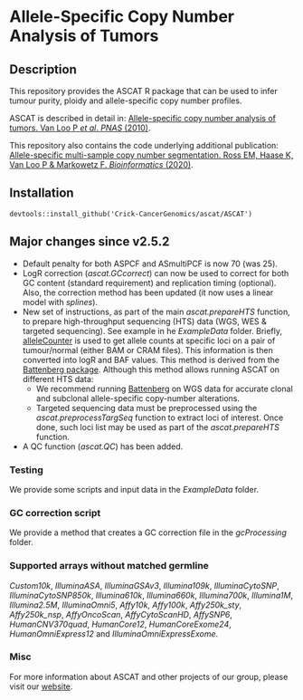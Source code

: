 # Allele-Specific Copy Number Analysis of Tumors

## Description

This repository provides the ASCAT R package that can be used to infer tumour purity, ploidy and
allele-specific copy number profiles.

ASCAT is described in detail in: [Allele-specific copy number analysis of tumors. Van Loo P *et al*. *PNAS* (2010)](http://www.ncbi.nlm.nih.gov/pubmed/20837533).

This repository also contains the code underlying additional publication:
[Allele-specific multi-sample copy number segmentation. Ross EM, Haase K, Van Loo P & Markowetz F. *Bioinformatics* (2020)](https://pubmed.ncbi.nlm.nih.gov/32449758).

## Installation
`devtools::install_github('Crick-CancerGenomics/ascat/ASCAT')`

## Major changes since v2.5.2
- Default penalty for both ASPCF and ASmultiPCF is now 70 (was 25).
- LogR correction (*ascat.GCcorrect*) can now be used to correct for both GC content (standard requirement) and replication timing (optional). Also, the correction method has been updated (it now uses a linear model with *splines*).
- New set of instructions, as part of the main *ascat.prepareHTS* function, to prepare high-throughput sequencing (HTS) data (WGS, WES & targeted sequencing). See example in he *ExampleData* folder. Briefly, [alleleCounter](https://github.com/cancerit/alleleCount) is used to get allele counts at specific loci on a pair of tumour/normal (either BAM or CRAM files). This information is then converted into logR and BAF values. This method is derived from the [Battenberg package](https://github.com/Wedge-lab/battenberg). Although this method allows running ASCAT on different HTS data:
  - We recommend running [Battenberg](https://github.com/Wedge-lab/battenberg) on WGS data for accurate clonal and subclonal allele-specific copy-number alterations.
  - Targeted sequencing data must be preprocessed using the *ascat.preprocessTargSeq* function to extract loci of interest. Once done, such loci list may be used as part of the *ascat.prepareHTS* function.
- A QC function (*ascat.QC*) has been added.

### Testing
We provide some scripts and input data in the *ExampleData* folder.

### GC correction script
We provide a method that creates a GC correction file in the *gcProcessing* folder.

### Supported arrays without matched germline
*Custom10k*, *IlluminaASA*, *IlluminaGSAv3*, *Illumina109k*, *IlluminaCytoSNP*, *IlluminaCytoSNP850k*, *Illumina610k*, *Illumina660k*, *Illumina700k*, *Illumina1M*, *Illumina2.5M*, *IlluminaOmni5*, *Affy10k*, *Affy100k*, *Affy250k_sty*, *Affy250k_nsp*, *AffyOncoScan*, *AffyCytoScanHD*, *AffySNP6*, *HumanCNV370quad*, *HumanCore12*, *HumanCoreExome24*, *HumanOmniExpress12* and *IlluminaOmniExpressExome*.

### Misc
For more information about ASCAT and other projects of our group, please visit our [website](https://www.crick.ac.uk/research/a-z-researchers/researchers-v-y/peter-van-loo/software/).
